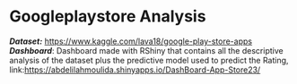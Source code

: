 # Googleplaystore Analysis 
***Dataset:*** https://www.kaggle.com/lava18/google-play-store-apps
***Dashboard***: Dashboard made with RShiny that contains all the descriptive analysis of the dataset plus the predictive model used to predict the Rating, 
link:https://abdelilahmoulida.shinyapps.io/DashBoard-App-Store23/
